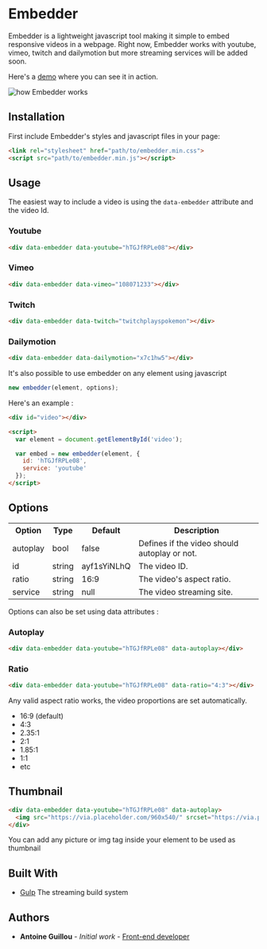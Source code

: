 # Embedder

Embedder is a lightweight javascript tool making it simple to embed responsive videos in a webpage. Right now, Embedder works with youtube, vimeo, twitch and dailymotion but more streaming services will be added soon.

Here's a [demo](https://antoineguillou.github.io/embedder/) where you can see it in action.

![how Embedder works](https://i.imgur.com/Wj9SMKX.jpg)

## Installation

First include Embedder's styles and javascript files in your page:

```html
<link rel="stylesheet" href="path/to/embedder.min.css">
<script src="path/to/embedder.min.js"></script>
```

## Usage

The easiest way to include a video is using the `data-embedder` attribute and the video Id.

### Youtube
```html
<div data-embedder data-youtube="hTGJfRPLe08"></div>
```

### Vimeo
```html
<div data-embedder data-vimeo="108071233"></div>
```

### Twitch
```html
<div data-embedder data-twitch="twitchplayspokemon"></div>
```

### Dailymotion
```html
<div data-embedder data-dailymotion="x7c1hw5"></div>
```

It's also possible to use embedder on any element using javascript

```javascript
new embedder(element, options);
```

Here's an example :

```html
<div id="video"></div>

<script>
  var element = document.getElementById('video');

  var embed = new embedder(element, {
    id: 'hTGJfRPLe08',
    service: 'youtube'
  });
</script>
```

## Options

<table>
  <tr>
    <th>Option</th><th>Type</th><th>Default</th><th>Description</th>
  </tr>
  <tr>
    <td>autoplay</td><td>bool</td><td>false</td><td>Defines if the video should autoplay or not.</td>
  </tr>
  <tr>
    <td>id</td><td>string</td><td>ayf1sYiNLhQ</td><td>The video ID.</td>
  </tr>
  <tr>
    <td>ratio</td><td>string</td><td>16:9</td><td>The video's aspect ratio.</td>
  </tr>
  <tr>
    <td>service</td><td>string</td><td>null</td><td>The video streaming site.</td>
  </tr>
</table>


Options can also be set using data attributes :

### Autoplay
```html
<div data-embedder data-youtube="hTGJfRPLe08" data-autoplay></div>
```

### Ratio
```html
<div data-embedder data-youtube="hTGJfRPLe08" data-ratio="4:3"></div>
```
Any valid aspect ratio works, the video proportions are set automatically.
* 16:9 (default)
* 4:3
* 2.35:1
* 2:1
* 1.85:1
* 1:1
* etc

## Thumbnail
```html
<div data-embedder data-youtube="hTGJfRPLe08" data-autoplay>
  <img src="https://via.placeholder.com/960x540/" srcset="https://via.placeholder.com/1920x1080/ 2x" alt="">
</div>
```
You can add any picture or img tag inside your element to be used as thumbnail

## Built With

* [Gulp](https://gulpjs.com/) The streaming build system

## Authors

* **Antoine Guillou** - *Initial work* - [Front-end developer](https://antoineguillou.fr)
